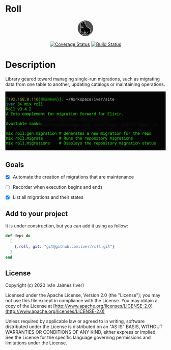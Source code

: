 # Roll

<div align="center">
	<a href="https://github.com/iver/roll">
		<img src="assets/logo.png" alt="logo" width="50px" /> 
	</a>
</div>
<div align="center">

[![Coverage Status](https://coveralls.io/repos/github/iver/roll/badge.svg?branch=master)](https://coveralls.io/github/iver/roll?branch=master) [![Build Status](https://travis-ci.org/iver/roll.svg?branch=master)](https://travis-ci.org/iver/roll)

</div>

Description
=== 

Library geared toward managing single-run migrations, such as migrating data from one table to another, updating catalogs or maintaining operations.
 
<div align="center">
	<img src="assets/screenshot.png" alt="screen" /> 
</div>

Goals
----

* [x] Automate the creation of migrations that are maintenance
* [ ] Recorder when execution begins and ends
* [x] List all migrations and their states


Add to your project
---

It is under construction, but you can add it using as follow:

```elixir
def deps do
  [
    {:roll, git: "git@github.com:iver/roll.git"}
  ]
end
```



## License

Copyright (c) 2020 Iván Jaimes (Iver)

Licensed under the Apache License, Version 2.0 (the "License");
you may not use this file except in compliance with the License.
You may obtain a copy of the License at [http://www.apache.org/licenses/LICENSE-2.0](http://www.apache.org/licenses/LICENSE-2.0)

Unless required by applicable law or agreed to in writing, software
distributed under the License is distributed on an "AS IS" BASIS,
WITHOUT WARRANTIES OR CONDITIONS OF ANY KIND, either express or implied.
See the License for the specific language governing permissions and
limitations under the License.

